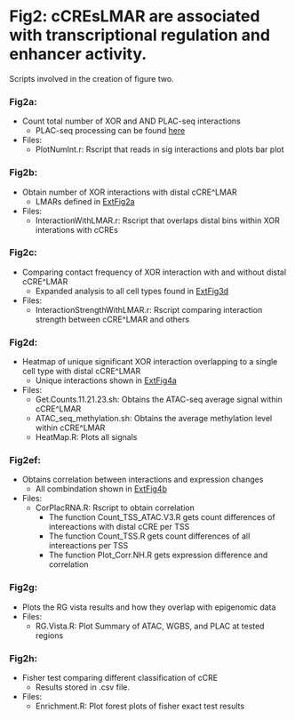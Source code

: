 # Fig2: cCREsLMAR  are associated with transcriptional regulation and enhancer activity.
Scripts involved in the creation of figure two.

### Fig2a: 
- Count total number of XOR and AND PLAC-seq interactions
    - PLAC-seq processing can be found [here](../DataProcessing/PLAC-seq)
- Files:
    - PlotNumInt.r: Rscript that reads in sig interactions and plots bar plot
### Fig2b:
- Obtain number of XOR interactions with distal cCRE^LMAR
    - LMARs defined in [ExtFig2a](../ExtFig/ExtFig2/ExtFig2a)
- Files:
    - InteractionWithLMAR.r: Rscript that overlaps distal bins within XOR interations with cCREs
### Fig2c:
- Comparing contact frequency of XOR interaction with and without distal cCRE^LMAR
    - Expanded analysis to all cell types found in [ExtFig3d](../ExtFig/ExtFig3/ExtFig3d)
- Files:
    - InteractionStrengthWithLMAR.r: Rscript comparing interaction strength between cCRE^LMAR and others
### Fig2d:
- Heatmap of unique significant XOR interaction overlapping to a single cell type with distal cCRE^LMAR
    - Unique interactions shown in [ExtFig4a](../ExtFig/ExtFig4/ExtFig4a)
- Files:
    - Get.Counts.11.21.23.sh: Obtains the ATAC-seq average signal within cCRE^LMAR
    - ATAC_seq_methylation.sh: Obtains the average methylation level within cCRE^LMAR 
    - HeatMap.R: Plots all signals
### Fig2ef:
- Obtains correlation between interactions and expression changes
    - All combindation shown in [ExtFig4b](../ExtFig/ExtFig4/ExtFig4b)
- Files:
    - CorPlacRNA.R: Rscript to obtain correlation
        - The function Count_TSS_ATAC.V3.R gets count differences of intereactions with distal cCRE per TSS
        - The function Count_TSS.R gets count differences of all intereactions per TSS
        - The function Plot_Corr.NH.R gets expression difference and correlation
### Fig2g:
- Plots the RG vista results and how they overlap with epigenomic data
- Files:
    - RG.Vista.R: Plot Summary of ATAC, WGBS, and PLAC at tested regions
### Fig2h:
- Fisher test comparing different classification of cCRE
    - Results stored in .csv file.
- Files:
    - Enrichment.R: Plot forest plots of fisher exact test results
